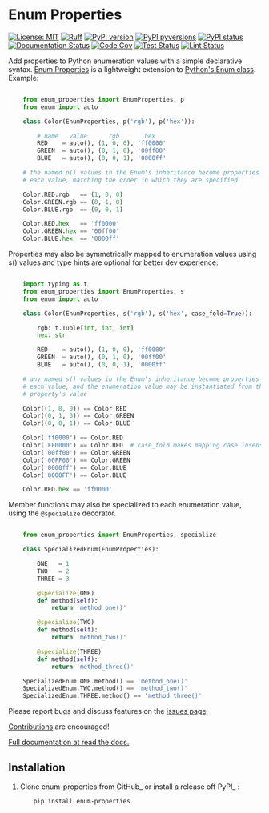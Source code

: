 # Enum Properties

[![License: MIT](https://img.shields.io/badge/License-MIT-blue.svg)](https://opensource.org/licenses/MIT)
[![Ruff](https://img.shields.io/endpoint?url=https://raw.githubusercontent.com/astral-sh/ruff/main/assets/badge/v2.json)](https://github.com/astral-sh/ruff)
[![PyPI version](https://badge.fury.io/py/enum-properties.svg)](https://pypi.python.org/pypi/enum-properties/)
[![PyPI pyversions](https://img.shields.io/pypi/pyversions/enum-properties.svg)](https://pypi.python.org/pypi/enum-properties/)
[![PyPI status](https://img.shields.io/pypi/status/enum-properties.svg)](https://pypi.python.org/pypi/enum-properties)
[![Documentation Status](https://readthedocs.org/projects/enum-properties/badge/?version=latest)](http://enum-properties.readthedocs.io/?badge=latest/)
[![Code Cov](https://codecov.io/gh/bckohan/enum-properties/branch/main/graph/badge.svg?token=0IZOKN2DYL)](https://codecov.io/gh/bckohan/enum-properties)
[![Test Status](https://github.com/bckohan/enum-properties/workflows/test/badge.svg)](https://github.com/bckohan/enum-properties/actions/workflows/test.yml)
[![Lint Status](https://github.com/bckohan/enum-properties/workflows/lint/badge.svg)](https://github.com/bckohan/enum-properties/actions/workflows/lint.yml)

Add properties to Python enumeration values with a simple declarative syntax. [Enum Properties](https://enum-properties.readthedocs.io/en/latest) is a lightweight extension to [Python's Enum class](https://docs.python.org/3/library/enum.html). Example:

```python

    from enum_properties import EnumProperties, p
    from enum import auto

    class Color(EnumProperties, p('rgb'), p('hex')):

        # name   value      rgb       hex
        RED    = auto(), (1, 0, 0), 'ff0000'
        GREEN  = auto(), (0, 1, 0), '00ff00'
        BLUE   = auto(), (0, 0, 1), '0000ff'

    # the named p() values in the Enum's inheritance become properties on
    # each value, matching the order in which they are specified

    Color.RED.rgb   == (1, 0, 0)
    Color.GREEN.rgb == (0, 1, 0)
    Color.BLUE.rgb  == (0, 0, 1)

    Color.RED.hex   == 'ff0000'
    Color.GREEN.hex == '00ff00'
    Color.BLUE.hex  == '0000ff'

```

Properties may also be symmetrically mapped to enumeration values using s() values and type hints
are optional for better dev experience:

```python

    import typing as t
    from enum_properties import EnumProperties, s
    from enum import auto

    class Color(EnumProperties, s('rgb'), s('hex', case_fold=True)):

        rgb: t.Tuple[int, int, int]
        hex: str

        RED    = auto(), (1, 0, 0), 'ff0000'
        GREEN  = auto(), (0, 1, 0), '00ff00'
        BLUE   = auto(), (0, 0, 1), '0000ff'

    # any named s() values in the Enum's inheritance become properties on
    # each value, and the enumeration value may be instantiated from the
    # property's value

    Color((1, 0, 0)) == Color.RED
    Color((0, 1, 0)) == Color.GREEN
    Color((0, 0, 1)) == Color.BLUE

    Color('ff0000') == Color.RED
    Color('FF0000') == Color.RED  # case_fold makes mapping case insensitive
    Color('00ff00') == Color.GREEN
    Color('00FF00') == Color.GREEN
    Color('0000ff') == Color.BLUE
    Color('0000FF') == Color.BLUE

    Color.RED.hex == 'ff0000'

```

Member functions may also be specialized to each enumeration value, using the ``@specialize`` decorator.

```python

    from enum_properties import EnumProperties, specialize

    class SpecializedEnum(EnumProperties):

        ONE   = 1
        TWO   = 2
        THREE = 3

        @specialize(ONE)
        def method(self):
            return 'method_one()'

        @specialize(TWO)
        def method(self):
            return 'method_two()'

        @specialize(THREE)
        def method(self):
            return 'method_three()'

    SpecializedEnum.ONE.method() == 'method_one()'
    SpecializedEnum.TWO.method() == 'method_two()'
    SpecializedEnum.THREE.method() == 'method_three()'

```

Please report bugs and discuss features on the [issues page](https://github.com/bckohan/enum-properties/issues).

[Contributions](https://github.com/bckohan/enum-properties/blob/main/CONTRIBUTING.rst) are encouraged!

[Full documentation at read the docs.](https://enum-properties.readthedocs.io/en/latest)

## Installation

1. Clone enum-properties from GitHub_ or install a release off PyPI_ :

```bash
       pip install enum-properties
```
